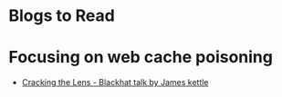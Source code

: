 # Blogs to Read 

# Focusing on web cache poisoning 

- [ Cracking the Lens - Blackhat talk by James kettle ](https://youtu.be/zP4b3pw94s0)
